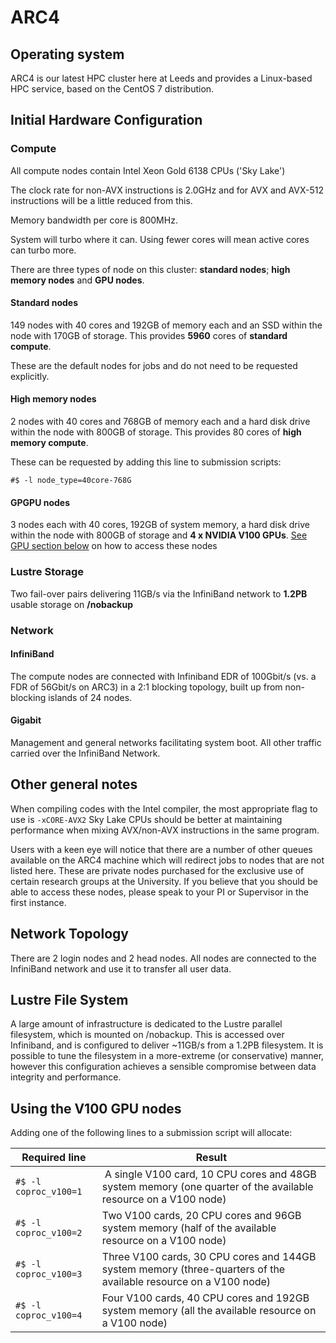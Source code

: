# ARC4

## Operating system
ARC4 is our latest HPC cluster here at Leeds and provides a Linux-based HPC service, based on the CentOS 7 distribution.

## Initial Hardware Configuration

### Compute

All compute nodes contain Intel Xeon Gold 6138 CPUs ('Sky Lake')

The clock rate for non-AVX instructions is 2.0GHz and for AVX and AVX-512 instructions will be a little reduced from this.

Memory bandwidth per core is 800MHz.

System will turbo where it can. Using fewer cores will mean active cores can turbo more.

There are three types of node on this cluster: **standard nodes**; **high memory nodes** and **GPU nodes**.

#### Standard nodes

149 nodes with 40 cores and 192GB of memory each and an SSD within the node with 170GB of storage. This provides **5960** cores of **standard compute**.

These are the default nodes for jobs and do not need to be requested explicitly.

#### High memory nodes

2 nodes with 40 cores and 768GB of memory each and a hard disk drive within the node with 800GB of storage. This provides 80 cores of **high memory compute**.

These can be requested by adding this line to submission scripts:

`#$ -l node_type=40core-768G`

#### GPGPU nodes
3 nodes each with 40 cores, 192GB of system memory, a hard disk drive within the node with 800GB of storage and **4 x NVIDIA V100 GPUs**.
[See GPU section below](#using-the-v100-gpu-nodes) on how to access these nodes

### Lustre Storage

Two fail-over pairs delivering 11GB/s via the InfiniBand network to **1.2PB** usable storage on **/nobackup**

### Network

#### InfiniBand

The compute nodes are connected with Infiniband EDR of 100Gbit/s (vs. a FDR of 56Gbit/s on ARC3) in a 2:1 blocking topology, built up from non-blocking islands of 24 nodes.

#### Gigabit
Management and general networks facilitating system boot. All other traffic carried over the InfiniBand Network.

## Other general notes

When compiling codes with the Intel compiler, the most appropriate flag to use is `-xCORE-AVX2`
Sky Lake CPUs should be better at maintaining performance when mixing AVX/non-AVX instructions in the same program.

Users with a keen eye will notice that there are a number of other queues available on the ARC4 machine which will redirect jobs to nodes that are not listed here. These are private nodes purchased for the exclusive use of certain research groups at the University. If you believe that you should be able to access these nodes, please speak to your PI or Supervisor in the first instance.

## Network Topology
There are 2 login nodes and 2 head nodes. All nodes are connected to the InfiniBand network and use it to transfer all user data.

## Lustre File System
A large amount of infrastructure is dedicated to the Lustre parallel filesystem, which is mounted on /nobackup. This is accessed over Infiniband, and is configured to deliver ~11GB/s from a 1.2PB filesystem. It is possible to tune the filesystem in a more-extreme (or conservative) manner, however this configuration achieves a sensible compromise between data integrity and performance.

## Using the V100 GPU nodes
Adding one of the following lines to a submission script will allocate:

|Required line        | Result|
|---------------------|-------|
|`#$ -l coproc_v100=1`| A single V100 card, 10 CPU cores and 48GB system memory (one quarter of the available resource on a V100 node)|
|`#$ -l coproc_v100=2`| Two V100 cards, 20 CPU cores and 96GB system memory (half of the available resource on a V100 node)|
|`#$ -l coproc_v100=3`|Three V100 cards, 30 CPU cores and 144GB system memory (three-quarters of the available resource on a V100 node)|
|`#$ -l coproc_v100=4`|Four V100 cards, 40 CPU cores and 192GB system memory (all the available resource on a V100 node)|

